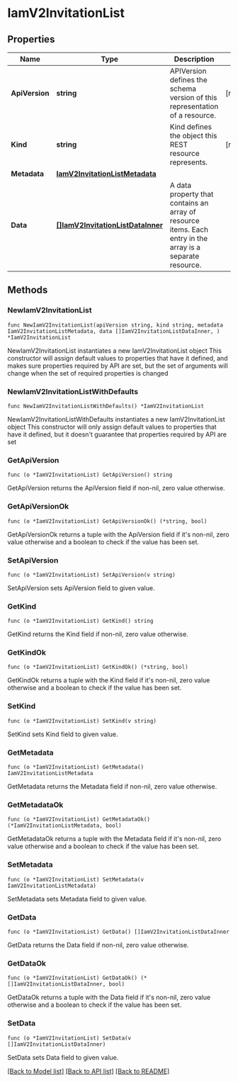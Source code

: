 # IamV2InvitationList

## Properties

Name | Type | Description | Notes
------------ | ------------- | ------------- | -------------
**ApiVersion** | **string** | APIVersion defines the schema version of this representation of a resource. | [readonly] 
**Kind** | **string** | Kind defines the object this REST resource represents. | [readonly] 
**Metadata** | [**IamV2InvitationListMetadata**](IamV2InvitationListMetadata.md) |  | 
**Data** | [**[]IamV2InvitationListDataInner**](IamV2InvitationListDataInner.md) | A data property that contains an array of resource items. Each entry in the array is a separate resource. | 

## Methods

### NewIamV2InvitationList

`func NewIamV2InvitationList(apiVersion string, kind string, metadata IamV2InvitationListMetadata, data []IamV2InvitationListDataInner, ) *IamV2InvitationList`

NewIamV2InvitationList instantiates a new IamV2InvitationList object
This constructor will assign default values to properties that have it defined,
and makes sure properties required by API are set, but the set of arguments
will change when the set of required properties is changed

### NewIamV2InvitationListWithDefaults

`func NewIamV2InvitationListWithDefaults() *IamV2InvitationList`

NewIamV2InvitationListWithDefaults instantiates a new IamV2InvitationList object
This constructor will only assign default values to properties that have it defined,
but it doesn't guarantee that properties required by API are set

### GetApiVersion

`func (o *IamV2InvitationList) GetApiVersion() string`

GetApiVersion returns the ApiVersion field if non-nil, zero value otherwise.

### GetApiVersionOk

`func (o *IamV2InvitationList) GetApiVersionOk() (*string, bool)`

GetApiVersionOk returns a tuple with the ApiVersion field if it's non-nil, zero value otherwise
and a boolean to check if the value has been set.

### SetApiVersion

`func (o *IamV2InvitationList) SetApiVersion(v string)`

SetApiVersion sets ApiVersion field to given value.


### GetKind

`func (o *IamV2InvitationList) GetKind() string`

GetKind returns the Kind field if non-nil, zero value otherwise.

### GetKindOk

`func (o *IamV2InvitationList) GetKindOk() (*string, bool)`

GetKindOk returns a tuple with the Kind field if it's non-nil, zero value otherwise
and a boolean to check if the value has been set.

### SetKind

`func (o *IamV2InvitationList) SetKind(v string)`

SetKind sets Kind field to given value.


### GetMetadata

`func (o *IamV2InvitationList) GetMetadata() IamV2InvitationListMetadata`

GetMetadata returns the Metadata field if non-nil, zero value otherwise.

### GetMetadataOk

`func (o *IamV2InvitationList) GetMetadataOk() (*IamV2InvitationListMetadata, bool)`

GetMetadataOk returns a tuple with the Metadata field if it's non-nil, zero value otherwise
and a boolean to check if the value has been set.

### SetMetadata

`func (o *IamV2InvitationList) SetMetadata(v IamV2InvitationListMetadata)`

SetMetadata sets Metadata field to given value.


### GetData

`func (o *IamV2InvitationList) GetData() []IamV2InvitationListDataInner`

GetData returns the Data field if non-nil, zero value otherwise.

### GetDataOk

`func (o *IamV2InvitationList) GetDataOk() (*[]IamV2InvitationListDataInner, bool)`

GetDataOk returns a tuple with the Data field if it's non-nil, zero value otherwise
and a boolean to check if the value has been set.

### SetData

`func (o *IamV2InvitationList) SetData(v []IamV2InvitationListDataInner)`

SetData sets Data field to given value.



[[Back to Model list]](../README.md#documentation-for-models) [[Back to API list]](../README.md#documentation-for-api-endpoints) [[Back to README]](../README.md)


